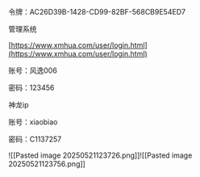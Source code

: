 令牌：AC26D39B-1428-CD99-82BF-568CB9E54ED7

管理系统

[https://www.xmhua.com/user/login.html](https://www.xmhua.com/user/login.html)

账号：风逸006

密码：123456

神龙ip

账号：xiaobiao

密码：C1137257

![[Pasted image 20250521123726.png]]![[Pasted image 20250521123756.png]]